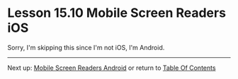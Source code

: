 # Lesson 15.10 Mobile Screen Readers iOS

Sorry, I'm skipping this since I'm not iOS, I'm Android.

- - -
Next up: [Mobile Screen Readers Android](ND024_Part2_Lesson15_11.md) or return to [Table Of Contents](./ND024_TableOfContents.md)
